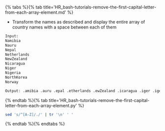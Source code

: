 {% tabs %}{% tab title='HR_bash-tutorials-remove-the-first-capital-letter-from-each-array-element.md' %}

* Transform the names as described and display the entire array of country names with a space between each of them

```txt
Input:
Namibia
Nauru
Nepal
Netherlands
NewZealand
Nicaragua
Niger
Nigeria
NorthKorea
Norway

Output: .amibia .auru .epal .etherlands .ewZealand .icaragua .iger .igeria .orthKorea .orway
```

{% endtab %}{% tab title='HR_bash-tutorials-remove-the-first-capital-letter-from-each-array-element.py' %}

```sh
sed 's/^[A-Z]/./' | tr '\n' ' '
```

{% endtab %}{% endtabs %}
